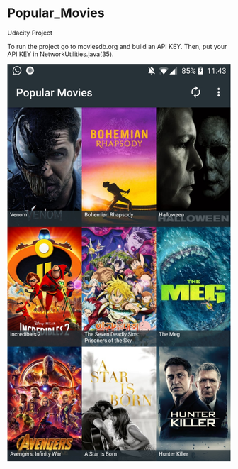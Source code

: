 # Popular_Movies
Udacity Project

To run the project go to moviesdb.org and build an API KEY.
Then, put your API KEY in NetworkUtilities.java(35).

![ScreenShot](https://github.com/janhavisinghh/Popular_Movies/blob/master/ScreenShots/PopMovies_main.jpg)


